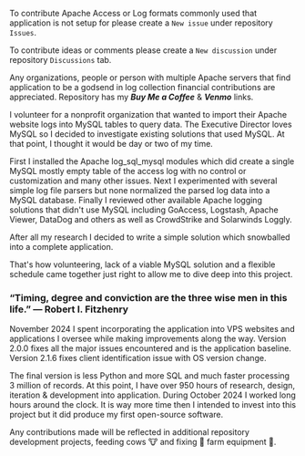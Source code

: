 To contribute Apache Access or Log formats commonly used that application is not setup for please create a `New issue` under repository `Issues`.

To contribute ideas or comments please create a `New discussion` under repository `Discussions` tab.

Any organizations, people or person with multiple Apache servers that find application to be a godsend in log collection financial contributions are appreciated. Repository has my ***Buy Me a Coffee*** & ***Venmo*** links.

I volunteer for a nonprofit organization that wanted to import their Apache website logs into MySQL tables to query data. The Executive Director loves MySQL so I decided to investigate existing solutions that used MySQL. At that point, I thought it would be day or two of my time. 

First I installed the Apache log_sql_mysql modules which did create a single MySQL mostly empty table of the access log with no control or customization and many other issues. Next I experimented with several simple log file parsers but none normalized the parsed log data into a MySQL database. Finally I reviewed other available Apache logging solutions that didn't use MySQL including GoAccess, Logstash, Apache Viewer, DataDog and others as well as CrowdStrike and Solarwinds Loggly.

After all my research I decided to write a simple solution which snowballed into a complete application.

That's how volunteering, lack of a viable MySQL solution and a flexible schedule came together just right to allow me to dive deep into this project.

### “Timing, degree and conviction are the three wise men in this life.” — Robert I. Fitzhenry

November 2024 I spent incorporating the application into VPS websites and applications I oversee while making improvements along the way. Version 2.0.0 fixes all the major issues encountered and is the application baseline. Version 2.1.6 fixes client identification issue with OS version change.

The final version is less Python and more SQL and much faster processing 3 million of records. At this point, I have over 950 hours of research, design, iteration & development into application. During October 2024 I worked long hours around the clock. It is way more time then I intended to invest into this project but it did produce my first open-source software.

Any contributions made will be reflected in additional repository development projects, feeding cows :cow: and fixing :wrench: farm equipment :tractor:.